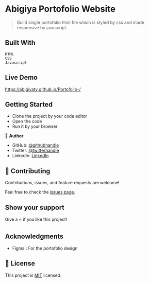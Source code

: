 # Abigiya Portofolio Website
> Bulid single portofolio html file which is styled by css and made responsive by javascript.

## Built With
    HTML
    CSS
    Javascript
## Live Demo
https://abigiyaty.github.io/Portofolio-/

## Getting Started
- Clone the project by your code editor
- Open the code
- Run it by your browser

👤 **Author**
- GitHub: [@githubhandle](https://github.com/AbigiyaTY)
- Twitter: [@twitterhandle](https://twitter.com/AbigiyaTY)
- LinkedIn: [LinkedIn](https://www.linkedin.com/in/abigiya-tadesse-6a0052234)

## 🤝 Contributing

Contributions, issues, and feature requests are welcome!

Feel free to check the [issues page](../../issues/).

## Show your support

Give a ⭐️ if you like this project!

## Acknowledgments

- Figma : For the portofolio design

## 📝 License

This project is [MIT](https://www.mit.edu/~amini/LICENSE.md) licensed.
